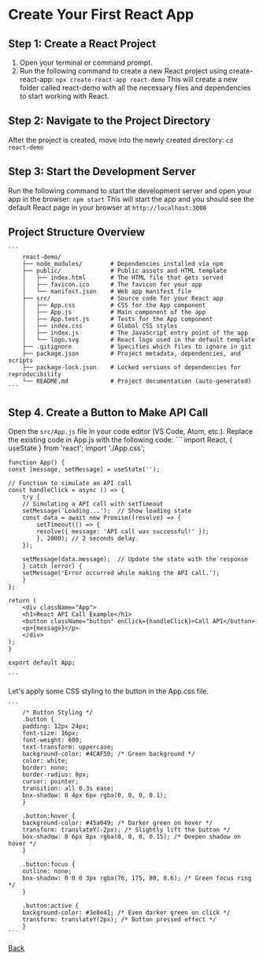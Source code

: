 # Create Your First React App

## Step 1: Create a React Project
1. Open your terminal or command prompt.
2. Run the following command to create a new React project using create-react-app:
    `npx create-react-app react-demo`
This will create a new folder called react-demo with all the necessary files and dependencies to start working with React.

## Step 2: Navigate to the Project Directory
After the project is created, move into the newly created directory:
    `cd react-demo`

## Step 3: Start the Development Server
Run the following command to start the development server and open your app in the browser:
    `npm start`
This will start the app and you should see the default React page in your browser at `http://localhost:3000`

## Project Structure Overview
    ```
        react-demo/
        ├── node_modules/        # Dependencies installed via npm
        ├── public/              # Public assets and HTML template
        │   ├── index.html       # The HTML file that gets served
        │   ├── favicon.ico      # The favicon for your app
        │   └── manifest.json    # Web app manifest file
        ├── src/                 # Source code for your React app
        │   ├── App.css          # CSS for the App component
        │   ├── App.js           # Main component of the app
        │   ├── App.test.js      # Tests for the App component
        │   ├── index.css        # Global CSS styles
        │   ├── index.js         # The JavaScript entry point of the app
        │   └── logo.svg         # React logo used in the default template
        ├── .gitignore           # Specifies which files to ignore in git
        ├── package.json         # Project metadata, dependencies, and scripts
        ├── package-lock.json    # Locked versions of dependencies for reproducibility
        └── README.md            # Project documentation (auto-generated)
    ```

## Step 4. Create a Button to Make API Call
Open the `src/App.js` file in your code editor (VS Code, Atom, etc.).
Replace the existing code in App.js with the following code:
    ```
    import React, { useState } from 'react';
    import './App.css';

    function App() {
    const [message, setMessage] = useState('');

    // Function to simulate an API call
    const handleClick = async () => {
        try {
        // Simulating a API call with setTimeout
        setMessage('Loading...');  // Show loading state
        const data = await new Promise((resolve) => {
            setTimeout(() => {
            resolve({ message: 'API call was successful!' });
            }, 2000); // 2 seconds delay
        });

        setMessage(data.message);  // Update the state with the response
        } catch (error) {
        setMessage('Error occurred while making the API call.');
        }
    };

    return (
        <div className="App">
        <h1>React API Call Example</h1>
        <button className="button" onClick={handleClick}>Call API</button>
        <p>{message}</p>
        </div>
    );
    }

    export default App;

    ```

Let's apply some CSS styling to the button in the App.css file.

    ```
        /* Button Styling */
        .button {
        padding: 12px 24px;
        font-size: 16px;
        font-weight: 600;
        text-transform: uppercase;
        background-color: #4CAF50; /* Green background */
        color: white;
        border: none;
        border-radius: 8px;
        cursor: pointer;
        transition: all 0.3s ease;
        box-shadow: 0 4px 6px rgba(0, 0, 0, 0.1);
        }

        .button:hover {
        background-color: #45a049; /* Darker green on hover */
        transform: translateY(-2px); /* Slightly lift the button */
        box-shadow: 0 6px 8px rgba(0, 0, 0, 0.15); /* Deepen shadow on hover */
        }

        .button:focus {
        outline: none;
        box-shadow: 0 0 0 3px rgba(76, 175, 80, 0.6); /* Green focus ring */
        }

        .button:active {
        background-color: #3e8e41; /* Even darker green on click */
        transform: translateY(2px); /* Button pressed effect */
        }
    ```
 
[Back](../Readme.md)